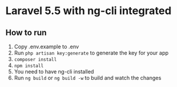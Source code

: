 # Laravel 5.5 with ng-cli integrated

## How to run
1. Copy .env.example to .env
2. Run `php artisan key:generate` to generate the key for your app
3. `composer install`
4. `npm install`
5. You need to have ng-cli installed
6. Run `ng build` or `ng build -w` to build and watch the changes
